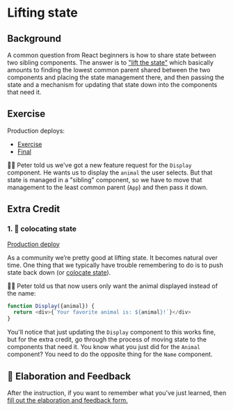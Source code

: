 # Lifting state

## Background

A common question from React beginners is how to share state between two sibling
components. The answer is to
["lift the state"](https://reactjs.org/docs/lifting-state-up.html) which
basically amounts to finding the lowest common parent shared between the two
components and placing the state management there, and then passing the state
and a mechanism for updating that state down into the components that need it.

## Exercise

Production deploys:

- [Exercise](https://react-hooks.netlify.app/isolated/exercise/03.js)
- [Final](https://react-hooks.netlify.app/isolated/final/03.js)

👨‍💼 Peter told us we've got a new feature request for the `Display` component. He
wants us to display the `animal` the user selects. But that state is managed in
a "sibling" component, so we have to move that management to the least common
parent (`App`) and then pass it down.

## Extra Credit

### 1. 💯 colocating state

[Production deploy](https://react-hooks.netlify.app/isolated/final/03.extra-1.js)

As a community we’re pretty good at lifting state. It becomes natural over time.
One thing that we typically have trouble remembering to do is to push state back
down (or
[colocate state](https://kentcdodds.com/blog/state-colocation-will-make-your-react-app-faster)).

👨‍💼 Peter told us that now users only want the animal displayed instead of the
name:

```javascript
function Display({animal}) {
  return <div>{`Your favorite animal is: ${animal}!`}</div>
}
```

You'll notice that just updating the `Display` component to this works fine, but
for the extra credit, go through the process of moving state to the components
that need it. You know what you just did for the `Animal` component? You need to
do the opposite thing for the `Name` component.

## 🦉 Elaboration and Feedback

<div>
<span>After the instruction, if you want to remember what you've just learned, then </span>
<a rel="noopener noreferrer" target="_blank" href="https://ws.kcd.im/?ws=React%20Hooks%20%F0%9F%8E%A3&e=03%3A%20Lifting%20state&em=daniel@dschapman.com">
  fill out the elaboration and feedback form.
</a>
</div>

